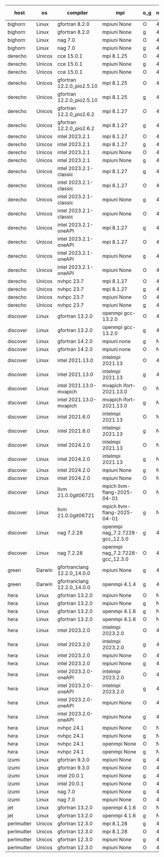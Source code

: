 

| host     | os       | compiler                              | mpi                      | o_g        | netcdf        | build       | u_pass          | u_fail          | s_pass            | s_fail            | e_pass             | e_fail             | nuopc_pass       | nuopc_fail       | artifacts link          |
|----------|----------|---------------------------------------|--------------------------|------------|---------------|-------------|-----------------|-----------------|-------------------|-------------------|--------------------|--------------------|------------------|------------------|-------------------------|
| bighorn | Linux | gfortran 8.2.0 | mpiuni None  | O | 4.6.1  | PASS | 12558 | 0 | 9 | 0 | 42 | 0 | None | None | <a href="https://github.com/esmf-org/esmf-test-artifacts/tree/843085634b0d1882d71af0639366a76fc065a54e/develop/gfortran/8.2.0/O/mpiuni/None" target="_blank">8430856</a> | 
| bighorn | Linux | gfortran 8.2.0 | mpiuni None  | g | 4.6.1  | PASS | 12558 | 0 | 9 | 0 | 42 | 0 | None | None | <a href="https://github.com/esmf-org/esmf-test-artifacts/tree/39c676b72ad5af77d0c80c6e61863c1634826b00/develop/gfortran/8.2.0/g/mpiuni/None" target="_blank">39c676b</a> | 
| bighorn | Linux | nag 7.0 | mpiuni None  | O | 4.6.1  | PASS | 12535 | 23 | 9 | 0 | 42 | 0 | None | None | <a href="https://github.com/esmf-org/esmf-test-artifacts/tree/d77283f2b95f5bfccdf334aec26966fcbf21f7ea/develop/nag/7.0/O/mpiuni/None" target="_blank">d77283f</a> | 
| bighorn | Linux | nag 7.0 | mpiuni None  | g | 4.6.1  | PASS | 12476 | 82 | 9 | 0 | 42 | 0 | None | None | <a href="https://github.com/esmf-org/esmf-test-artifacts/tree/d46dfead80aee8fe8192a8565c2528aefa194471/develop/nag/7.0/g/mpiuni/None" target="_blank">d46dfea</a> | 
| derecho | Unicos | cce 15.0.1 | mpi 8.1.25  | O | 4.9.2  | PASS | None | None | None | None | None | None | None | None | <a href="https://github.com/esmf-org/esmf-test-artifacts/tree/896ca96bba14f9350d934ed2d545b612e79619f3/develop/cce/15.0.1/O/mpi/8.1.25" target="_blank">896ca96</a> | 
| derecho | Unicos | cce 15.0.1 | mpiuni None  | g | 4.9.2  | PASS | 12481 | 77 | 9 | 0 | 42 | 0 | None | None | <a href="https://github.com/esmf-org/esmf-test-artifacts/tree/a17c216e9753e158c940661dcf21c8090bc8cbdd/develop/cce/15.0.1/g/mpiuni/None" target="_blank">a17c216</a> | 
| derecho | Unicos | cce 15.0.1 | mpiuni None  | O | 4.9.2  | PASS | 12322 | 236 | 9 | 0 | 42 | 0 | None | None | <a href="https://github.com/esmf-org/esmf-test-artifacts/tree/eed66dfb68462b80471512149b6a4196f9fbe278/develop/cce/15.0.1/O/mpiuni/None" target="_blank">eed66df</a> | 
| derecho | Unicos | gfortran 12.2.0_pio2.5.10 | mpi 8.1.25  | O | 4.9.2  | PASS | None | None | None | None | None | None | None | None | <a href="https://github.com/esmf-org/esmf-test-artifacts/tree/a31ecd13029980481ac162613b30ca07efb9ffdb/develop/gfortran/12.2.0_pio2.5.10/O/mpi/8.1.25" target="_blank">a31ecd1</a> | 
| derecho | Unicos | gfortran 12.2.0_pio2.5.10 | mpi 8.1.25  | g | 4.9.2  | PASS | None | None | None | None | None | None | None | None | <a href="https://github.com/esmf-org/esmf-test-artifacts/tree/ee53bd644a52087fa7336e3457268797d0c81802/develop/gfortran/12.2.0_pio2.5.10/g/mpi/8.1.25" target="_blank">ee53bd6</a> | 
| derecho | Unicos | gfortran 12.2.0_pio2.6.2 | mpi 8.1.27  | O | 4.9.2  | PASS | None | None | None | None | None | None | None | None | <a href="https://github.com/esmf-org/esmf-test-artifacts/tree/89c65801b013614262d7d7f0cbf6fd2e1eca59cf/develop/gfortran/12.2.0_pio2.6.2/O/mpi/8.1.27" target="_blank">89c6580</a> | 
| derecho | Unicos | gfortran 12.2.0_pio2.6.2 | mpi 8.1.27  | g | 4.9.2  | PASS | None | None | None | None | None | None | None | None | <a href="https://github.com/esmf-org/esmf-test-artifacts/tree/d61c317f668e3ed6c34ab0eb9481bf07eac5c6e5/develop/gfortran/12.2.0_pio2.6.2/g/mpi/8.1.27" target="_blank">d61c317</a> | 
| derecho | Unicos | intel 2023.2.1 | mpi 8.1.27  | O | 4.9.2  | PASS | 14227 | 0 | 51 | 0 | 80 | 0 | 58 | 0 | <a href="https://github.com/esmf-org/esmf-test-artifacts/tree/c7057e165e6b1bbebccc271eae7138819799e314/develop/intel/2023.2.1/O/mpi/8.1.27" target="_blank">c7057e1</a> | 
| derecho | Unicos | intel 2023.2.1 | mpi 8.1.27  | g | 4.9.2  | PASS | None | None | None | None | None | None | None | None | <a href="https://github.com/esmf-org/esmf-test-artifacts/tree/76ba32147472e87e0db697634943f8258c116a40/develop/intel/2023.2.1/g/mpi/8.1.27" target="_blank">76ba321</a> | 
| derecho | Unicos | intel 2023.2.1 | mpiuni None  | O | 4.9.2  | PASS | 12558 | 0 | 9 | 0 | 42 | 0 | None | None | <a href="https://github.com/esmf-org/esmf-test-artifacts/tree/48872a75fdfae1ca317290e3b50d594937fdc896/develop/intel/2023.2.1/O/mpiuni/None" target="_blank">48872a7</a> | 
| derecho | Unicos | intel 2023.2.1 | mpiuni None  | g | 4.9.2  | PASS | 12558 | 0 | 9 | 0 | 42 | 0 | None | None | <a href="https://github.com/esmf-org/esmf-test-artifacts/tree/7cd078b9d1d50d576849dcb6e3049af07e7b138f/develop/intel/2023.2.1/g/mpiuni/None" target="_blank">7cd078b</a> | 
| derecho | Unicos | intel 2023.2.1-classic | mpi 8.1.27  | g | 4.9.2  | PASS | None | None | None | None | None | None | None | None | <a href="https://github.com/esmf-org/esmf-test-artifacts/tree/ccc943900e69489ca5d3a985fa1b4d93c6bc87d0/develop/intel/2023.2.1-classic/g/mpi/8.1.27" target="_blank">ccc9439</a> | 
| derecho | Unicos | intel 2023.2.1-classic | mpi 8.1.27  | O | 4.9.2  | PASS | 14227 | 0 | 51 | 0 | 80 | 0 | 57 | 0 | <a href="https://github.com/esmf-org/esmf-test-artifacts/tree/44458742a9a58a1d7e5b86272037a0e61abbec5c/develop/intel/2023.2.1-classic/O/mpi/8.1.27" target="_blank">4445874</a> | 
| derecho | Unicos | intel 2023.2.1-classic | mpiuni None  | g | 4.9.2  | PASS | 12558 | 0 | 9 | 0 | 42 | 0 | None | None | <a href="https://github.com/esmf-org/esmf-test-artifacts/tree/a5c393101137ef9bb0334d309f73b9019c0bc446/develop/intel/2023.2.1-classic/g/mpiuni/None" target="_blank">a5c3931</a> | 
| derecho | Unicos | intel 2023.2.1-classic | mpiuni None  | O | 4.9.2  | PASS | 12558 | 0 | 9 | 0 | 42 | 0 | None | None | <a href="https://github.com/esmf-org/esmf-test-artifacts/tree/75b3a502c05608592c7fabe2cd69a940e4e70898/develop/intel/2023.2.1-classic/O/mpiuni/None" target="_blank">75b3a50</a> | 
| derecho | Unicos | intel 2023.2.1-oneAPI | mpi 8.1.27  | g | 4.9.2  | PASS | 14227 | 0 | 51 | 0 | 80 | 0 | 57 | 0 | <a href="https://github.com/esmf-org/esmf-test-artifacts/tree/b2de5825df7d3ff2ba238fd2f8b054c4ca99e47b/develop/intel/2023.2.1-oneAPI/g/mpi/8.1.27" target="_blank">b2de582</a> | 
| derecho | Unicos | intel 2023.2.1-oneAPI | mpi 8.1.27  | O | 4.9.2  | PASS | None | None | None | None | None | None | None | None | <a href="https://github.com/esmf-org/esmf-test-artifacts/tree/5ca1e5d6801c48983702ca172deaa26526d94caf/develop/intel/2023.2.1-oneAPI/O/mpi/8.1.27" target="_blank">5ca1e5d</a> | 
| derecho | Unicos | intel 2023.2.1-oneAPI | mpiuni None  | g | 4.9.2  | PASS | None | None | None | None | None | None | None | None | <a href="https://github.com/esmf-org/esmf-test-artifacts/tree/28bc4a47f103e8b99dde7d607a86e430b43ebad8/develop/intel/2023.2.1-oneAPI/g/mpiuni/None" target="_blank">28bc4a4</a> | 
| derecho | Unicos | intel 2023.2.1-oneAPI | mpiuni None  | O | 4.9.2  | PASS | None | None | None | None | None | None | None | None | <a href="https://github.com/esmf-org/esmf-test-artifacts/tree/f4d54345e730644b65fc139357c3b44aa39426db/develop/intel/2023.2.1-oneAPI/O/mpiuni/None" target="_blank">f4d5434</a> | 
| derecho | Unicos | nvhpc 23.7 | mpi 8.1.27  | O | 4.9.2  | PASS | 14227 | 0 | 51 | 0 | 80 | 0 | 57 | 0 | <a href="https://github.com/esmf-org/esmf-test-artifacts/tree/8fe44f04580e006e90520e8f09cb150358f64f11/develop/nvhpc/23.7/O/mpi/8.1.27" target="_blank">8fe44f0</a> | 
| derecho | Unicos | nvhpc 23.7 | mpi 8.1.27  | g | 4.9.2  | PASS | 14227 | 0 | 51 | 0 | 80 | 0 | 57 | 0 | <a href="https://github.com/esmf-org/esmf-test-artifacts/tree/3990f60ed75fa4f715c1a07508524a2162cd334f/develop/nvhpc/23.7/g/mpi/8.1.27" target="_blank">3990f60</a> | 
| derecho | Unicos | nvhpc 23.7 | mpiuni None  | O | 4.9.2  | PASS | 12558 | 0 | 9 | 0 | 42 | 0 | None | None | <a href="https://github.com/esmf-org/esmf-test-artifacts/tree/250e0e90bb47096f4a995d95825d88434cb2d6c8/develop/nvhpc/23.7/O/mpiuni/None" target="_blank">250e0e9</a> | 
| derecho | Unicos | nvhpc 23.7 | mpiuni None  | g | 4.9.2  | PASS | 12558 | 0 | 9 | 0 | 42 | 0 | None | None | <a href="https://github.com/esmf-org/esmf-test-artifacts/tree/fa4d8acf0ec24c8744253d8a4066e082500930a2/develop/nvhpc/23.7/g/mpiuni/None" target="_blank">fa4d8ac</a> | 
| discover | Linux | gfortran 13.2.0 | openmpi gcc-13.2.0  | O | 4.9.2  | PASS | None | None | None | None | None | None | None | None | <a href="https://github.com/esmf-org/esmf-test-artifacts/tree/79086a28716c68f79564a03a096760a69a09dadb/develop/gfortran/13.2.0/O/openmpi/gcc-13.2.0" target="_blank">79086a2</a> | 
| discover | Linux | gfortran 13.2.0 | openmpi gcc-13.2.0  | g | 4.9.2  | PASS | None | None | None | None | None | None | None | None | <a href="https://github.com/esmf-org/esmf-test-artifacts/tree/e630fa4c4688bccd78ec439fa0dabc03f198bbab/develop/gfortran/13.2.0/g/openmpi/gcc-13.2.0" target="_blank">e630fa4</a> | 
| discover | Linux | gfortran 14.2.0 | mpiuni none  | g | None  | PASS | 12558 | 0 | 9 | 0 | 42 | 0 | None | None | <a href="https://github.com/esmf-org/esmf-test-artifacts/tree/37688227bda8a63bd1697e912e8eb95286de0da8/develop/gfortran/14.2.0/g/mpiuni/none" target="_blank">3768822</a> | 
| discover | Linux | gfortran 14.2.0 | mpiuni none  | O | None  | PASS | 12558 | 0 | 9 | 0 | 42 | 0 | None | None | <a href="https://github.com/esmf-org/esmf-test-artifacts/tree/c7bdc0e95063361e4826577d816d68dc4270d292/develop/gfortran/14.2.0/O/mpiuni/none" target="_blank">c7bdc0e</a> | 
| discover | Linux | intel 2021.13.0 | intelmpi 2021.13  | O | 4.9.2  | PASS | None | None | None | None | None | None | None | None | <a href="https://github.com/esmf-org/esmf-test-artifacts/tree/fce23b57cea85e6c217aadaf5a2bab0f7b3e7723/develop/intel/2021.13.0/O/intelmpi/2021.13" target="_blank">fce23b5</a> | 
| discover | Linux | intel 2021.13.0 | intelmpi 2021.13  | g | 4.9.2  | PASS | None | None | None | None | None | None | None | None | <a href="https://github.com/esmf-org/esmf-test-artifacts/tree/3c71a6c97b41bcd214c053788be2aa5211464e8f/develop/intel/2021.13.0/g/intelmpi/2021.13" target="_blank">3c71a6c</a> | 
| discover | Linux | intel 2021.13.0-mvapich | mvapich ifort-2021.13.0  | O | None  | PASS | None | None | None | None | None | None | None | None | <a href="https://github.com/esmf-org/esmf-test-artifacts/tree/b91b5cc24e3a52b898421377f72ed71128ea6766/develop/intel/2021.13.0-mvapich/O/mvapich/ifort-2021.13.0" target="_blank">b91b5cc</a> | 
| discover | Linux | intel 2021.13.0-mvapich | mvapich ifort-2021.13.0  | g | None  | PASS | None | None | None | None | None | None | None | None | <a href="https://github.com/esmf-org/esmf-test-artifacts/tree/0e8fc57b45aee0309c1bf525e88523bd67b8e325/develop/intel/2021.13.0-mvapich/g/mvapich/ifort-2021.13.0" target="_blank">0e8fc57</a> | 
| discover | Linux | intel 2021.6.0 | intelmpi 2021.13  | O | None  | PASS | None | None | None | None | None | None | None | None | <a href="https://github.com/esmf-org/esmf-test-artifacts/tree/98a8b2782512c0a89dddb42b67342b07c6462362/develop/intel/2021.6.0/O/intelmpi/2021.13" target="_blank">98a8b27</a> | 
| discover | Linux | intel 2021.6.0 | intelmpi 2021.13  | g | None  | PASS | None | None | None | None | None | None | None | None | <a href="https://github.com/esmf-org/esmf-test-artifacts/tree/a5b3cc3865866c540a05a8d9006e616b23555dcb/develop/intel/2021.6.0/g/intelmpi/2021.13" target="_blank">a5b3cc3</a> | 
| discover | Linux | intel 2024.2.0 | intelmpi 2021.13  | O | None  | PASS | None | None | None | None | None | None | None | None | <a href="https://github.com/esmf-org/esmf-test-artifacts/tree/6ba9b03cb6e724f116010408499798772f713aaa/develop/intel/2024.2.0/O/intelmpi/2021.13" target="_blank">6ba9b03</a> | 
| discover | Linux | intel 2024.2.0 | intelmpi 2021.13  | g | None  | PASS | None | None | None | None | None | None | None | None | <a href="https://github.com/esmf-org/esmf-test-artifacts/tree/e2a0c242911b8a3b9f31a3021532576f030d4bc6/develop/intel/2024.2.0/g/intelmpi/2021.13" target="_blank">e2a0c24</a> | 
| discover | Linux | intel 2024.2.0 | mpiuni None  | g | None  | PASS | 12557 | 1 | 9 | 0 | 42 | 0 | None | None | <a href="https://github.com/esmf-org/esmf-test-artifacts/tree/8f0b64dc3d54a699bc09b4aab08dff749e8f6b0f/develop/intel/2024.2.0/g/mpiuni/None" target="_blank">8f0b64d</a> | 
| discover | Linux | intel 2024.2.0 | mpiuni None  | O | None  | PASS | 12558 | 0 | 9 | 0 | 42 | 0 | None | None | <a href="https://github.com/esmf-org/esmf-test-artifacts/tree/7cb63478a9daa9e6b4149f125ce0d2caa3b4152f/develop/intel/2024.2.0/O/mpiuni/None" target="_blank">7cb6347</a> | 
| discover | Linux | llvm 21.0.0git06721 | mpich llvm-flang-2025-04-01  | O | None  | PASS | None | None | None | None | None | None | None | None | <a href="https://github.com/esmf-org/esmf-test-artifacts/tree/bef5d991370b1427ed001612a478c1b12001fb92/develop/llvm/21.0.0git06721/O/mpich/llvm-flang-2025-04-01" target="_blank">bef5d99</a> | 
| discover | Linux | llvm 21.0.0git06721 | mpich llvm-flang-2025-04-01  | g | None  | PASS | None | None | None | None | None | None | None | None | <a href="https://github.com/esmf-org/esmf-test-artifacts/tree/c6ce88536b27827effd0be91d5d1a727ea5fea58/develop/llvm/21.0.0git06721/g/mpich/llvm-flang-2025-04-01" target="_blank">c6ce885</a> | 
| discover | Linux | nag 7.2.28 | openmpi nag_7.2.7228-gcc_12.3.0  | g | 4.9.2  | PASS | None | None | None | None | None | None | None | None | <a href="https://github.com/esmf-org/esmf-test-artifacts/tree/6d54dbd602201691f41c75f6ed5ffbe34f62698e/develop/nag/7.2.28/g/openmpi/nag_7.2.7228-gcc_12.3.0" target="_blank">6d54dbd</a> | 
| discover | Linux | nag 7.2.28 | openmpi nag_7.2.7228-gcc_12.3.0  | O | 4.9.2  | PASS | None | None | None | None | None | None | None | None | <a href="https://github.com/esmf-org/esmf-test-artifacts/tree/25e1e915302efdb5322640c7e0f68d8da128a60e/develop/nag/7.2.28/O/openmpi/nag_7.2.7228-gcc_12.3.0" target="_blank">25e1e91</a> | 
| green | Darwin | gfortranclang 12.2.0_14.0.0 | mpiuni None  | g | 4.9.3  | PASS | None | None | None | None | None | None | None | None | <a href="https://github.com/esmf-org/esmf-test-artifacts/tree/3f011ef1a282c8e2329e2d1f896c9ea1dda6dadc/develop/gfortranclang/12.2.0_14.0.0/g/mpiuni/None" target="_blank">3f011ef</a> | 
| green | Darwin | gfortranclang 12.2.0_14.0.0 | openmpi 4.1.4  | g | 4.9.3  | PASS | 14227 | 0 | 51 | 0 | 80 | 0 | 58 | 0 | <a href="https://github.com/esmf-org/esmf-test-artifacts/tree/f7a85dff6b90d5a511760e3d24d1f6fa732a9288/develop/gfortranclang/12.2.0_14.0.0/g/openmpi/4.1.4" target="_blank">f7a85df</a> | 
| hera | Linux | gfortran 13.2.0 | mpiuni None  | O | None  | PASS | 12558 | 0 | 9 | 0 | 42 | 0 | None | None | <a href="https://github.com/esmf-org/esmf-test-artifacts/tree/13303114128f82af7abfdc48a99be1ef0e8abb4d/develop/gfortran/13.2.0/O/mpiuni/None" target="_blank">1330311</a> | 
| hera | Linux | gfortran 13.2.0 | mpiuni None  | g | None  | PASS | 12558 | 0 | 9 | 0 | 42 | 0 | None | None | <a href="https://github.com/esmf-org/esmf-test-artifacts/tree/574a533a251e449d7b96c0cc1cde90e4fbd15f88/develop/gfortran/13.2.0/g/mpiuni/None" target="_blank">574a533</a> | 
| hera | Linux | gfortran 13.2.0 | openmpi 4.1.6  | g | None  | PASS | 14227 | 0 | 51 | 0 | 80 | 0 | 57 | 0 | <a href="https://github.com/esmf-org/esmf-test-artifacts/tree/71d7f4b098ce9bf31eb7326d3e8044e75cd27bbb/develop/gfortran/13.2.0/g/openmpi/4.1.6" target="_blank">71d7f4b</a> | 
| hera | Linux | gfortran 13.2.0 | openmpi 4.1.6  | O | None  | PASS | None | None | None | None | None | None | None | None | <a href="https://github.com/esmf-org/esmf-test-artifacts/tree/333204100787247ae62672618d6881a7e2b6f91b/develop/gfortran/13.2.0/O/openmpi/4.1.6" target="_blank">3332041</a> | 
| hera | Linux | intel 2023.2.0 | intelmpi 2023.2.0  | O | 4.7.0  | PASS | None | None | None | None | None | None | None | None | <a href="https://github.com/esmf-org/esmf-test-artifacts/tree/4969ded1579d1f00f3895568ce1bee3fed89027e/develop/intel/2023.2.0/O/intelmpi/2023.2.0" target="_blank">4969ded</a> | 
| hera | Linux | intel 2023.2.0 | intelmpi 2023.2.0  | g | 4.7.0  | PASS | None | None | None | None | None | None | None | None | <a href="https://github.com/esmf-org/esmf-test-artifacts/tree/3d985160ffb88d20b6742bdf25fab87e401c2165/develop/intel/2023.2.0/g/intelmpi/2023.2.0" target="_blank">3d98516</a> | 
| hera | Linux | intel 2023.2.0 | mpiuni None  | O | 4.7.0  | PASS | None | None | None | None | None | None | None | None | <a href="https://github.com/esmf-org/esmf-test-artifacts/tree/80efa07968e6d42a0d9d58bfe4e24bb73c8048bb/develop/intel/2023.2.0/O/mpiuni/None" target="_blank">80efa07</a> | 
| hera | Linux | intel 2023.2.0 | mpiuni None  | g | 4.7.0  | PASS | None | None | None | None | None | None | None | None | <a href="https://github.com/esmf-org/esmf-test-artifacts/tree/9ddb385aefd7f28c70f58d1e51df70faa6c78e03/develop/intel/2023.2.0/g/mpiuni/None" target="_blank">9ddb385</a> | 
| hera | Linux | intel 2023.2.0-oneAPI | intelmpi 2023.2.0  | O | 4.7.0  | PASS | 14227 | 0 | 50 | 1 | 80 | 0 | 57 | 0 | <a href="https://github.com/esmf-org/esmf-test-artifacts/tree/1e6e3301e26ab91860f1ea16184ac00f44dd3793/develop/intel/2023.2.0-oneAPI/O/intelmpi/2023.2.0" target="_blank">1e6e330</a> | 
| hera | Linux | intel 2023.2.0-oneAPI | intelmpi 2023.2.0  | g | 4.7.0  | PASS | None | None | None | None | None | None | None | None | <a href="https://github.com/esmf-org/esmf-test-artifacts/tree/f86d15dfe801a59ca6716555225bf03973eec35a/develop/intel/2023.2.0-oneAPI/g/intelmpi/2023.2.0" target="_blank">f86d15d</a> | 
| hera | Linux | intel 2023.2.0-oneAPI | mpiuni None  | O | 4.7.0  | PASS | 12558 | 0 | 9 | 0 | 42 | 0 | None | None | <a href="https://github.com/esmf-org/esmf-test-artifacts/tree/929b817647da6fce3b8b3e92af9d28f340d6614e/develop/intel/2023.2.0-oneAPI/O/mpiuni/None" target="_blank">929b817</a> | 
| hera | Linux | intel 2023.2.0-oneAPI | mpiuni None  | g | 4.7.0  | PASS | 12558 | 0 | 9 | 0 | 42 | 0 | None | None | <a href="https://github.com/esmf-org/esmf-test-artifacts/tree/b759ed8d8d09fe81563c9c2e6793376e9ca1b42b/develop/intel/2023.2.0-oneAPI/g/mpiuni/None" target="_blank">b759ed8</a> | 
| hera | Linux | nvhpc 24.1 | mpiuni None  | O | None  | PASS | None | None | None | None | None | None | None | None | <a href="https://github.com/esmf-org/esmf-test-artifacts/tree/58d427e1da903b90ec93d462e49fdc5fa879fe56/develop/nvhpc/24.1/O/mpiuni/None" target="_blank">58d427e</a> | 
| hera | Linux | nvhpc 24.1 | mpiuni None  | g | None  | PASS | 12558 | 0 | 9 | 0 | 42 | 0 | None | None | <a href="https://github.com/esmf-org/esmf-test-artifacts/tree/fdf55cc8a447d7dcc63fd513d16fc98c49ffaf2d/develop/nvhpc/24.1/g/mpiuni/None" target="_blank">fdf55cc</a> | 
| hera | Linux | nvhpc 24.1 | openmpi None  | O | None  | PASS | 14227 | 0 | 51 | 0 | 80 | 0 | 57 | 0 | <a href="https://github.com/esmf-org/esmf-test-artifacts/tree/8706ccb9125760cb00d8279f5ecb8fb81bb9a4b7/develop/nvhpc/24.1/O/openmpi/None" target="_blank">8706ccb</a> | 
| hera | Linux | nvhpc 24.1 | openmpi None  | g | None  | PASS | None | None | None | None | None | None | None | None | <a href="https://github.com/esmf-org/esmf-test-artifacts/tree/ba22aa19ce2fd85a2bed6e24e7935870b6b84168/develop/nvhpc/24.1/g/openmpi/None" target="_blank">ba22aa1</a> | 
| izumi | Linux | gfortran 9.3.0 | mpiuni None  | g | 4.7.4  | PASS | 12558 | 0 | 9 | 0 | 42 | 0 | None | None | <a href="https://github.com/esmf-org/esmf-test-artifacts/tree/e8ca74512a31e7aee52457168e4a063f4534861e/develop/gfortran/9.3.0/g/mpiuni/None" target="_blank">e8ca745</a> | 
| izumi | Linux | gfortran 9.3.0 | mpiuni None  | O | 4.7.4  | PASS | 12558 | 0 | 9 | 0 | 42 | 0 | None | None | <a href="https://github.com/esmf-org/esmf-test-artifacts/tree/b200f01705474168045852016455a4f52e35ad85/develop/gfortran/9.3.0/O/mpiuni/None" target="_blank">b200f01</a> | 
| izumi | Linux | intel 20.0.1 | mpiuni None  | g | 4.7.4  | PASS | 12558 | 0 | 9 | 0 | 42 | 0 | None | None | <a href="https://github.com/esmf-org/esmf-test-artifacts/tree/5b530776c8a764559e56d463305cca7d33d95486/develop/intel/20.0.1/g/mpiuni/None" target="_blank">5b53077</a> | 
| izumi | Linux | intel 20.0.1 | mpiuni None  | O | 4.7.4  | PASS | 12558 | 0 | 9 | 0 | 42 | 0 | None | None | <a href="https://github.com/esmf-org/esmf-test-artifacts/tree/6d11064af5e6c0fb3f5307d76b0ea5e5a92eb548/develop/intel/20.0.1/O/mpiuni/None" target="_blank">6d11064</a> | 
| izumi | Linux | nag 7.0 | mpiuni None  | g | 4.7.4  | PASS | 12535 | 23 | 9 | 0 | 42 | 0 | None | None | <a href="https://github.com/esmf-org/esmf-test-artifacts/tree/8b9ca2529b939a427582f892c9fe475797bc019c/develop/nag/7.0/g/mpiuni/None" target="_blank">8b9ca25</a> | 
| izumi | Linux | nag 7.0 | mpiuni None  | O | 4.7.4  | PASS | 12535 | 23 | None | None | None | None | None | None | <a href="https://github.com/esmf-org/esmf-test-artifacts/tree/0d1df08789fa4d08cecd313dbe593f8b03ab608e/develop/nag/7.0/O/mpiuni/None" target="_blank">0d1df08</a> | 
| jet | Linux | gfortran 13.2.0 | openmpi 4.1.6  | O | None  | PASS | None | None | None | None | None | None | None | None | <a href="https://github.com/esmf-org/esmf-test-artifacts/tree/3fa54a72062ef3e745e82843d9dc1efdfdf1be59/develop/gfortran/13.2.0/O/openmpi/4.1.6" target="_blank">3fa54a7</a> | 
| jet | Linux | gfortran 13.2.0 | openmpi 4.1.6  | g | None  | PASS | None | None | None | None | None | None | None | None | <a href="https://github.com/esmf-org/esmf-test-artifacts/tree/97702e18f2526435ef6a7d9fa451e10513ff814c/develop/gfortran/13.2.0/g/openmpi/4.1.6" target="_blank">97702e1</a> | 
| perlmutter | Unicos | gfortran 12.3.0 | mpi 8.1.28  | g | 4.9.0  | PASS | None | None | None | None | None | None | None | None | <a href="https://github.com/esmf-org/esmf-test-artifacts/tree/8520bda7c54293e065c544809c12b3d5cb645703/develop/gfortran/12.3.0/g/mpi/8.1.28" target="_blank">8520bda</a> | 
| perlmutter | Unicos | gfortran 12.3.0 | mpi 8.1.28  | O | 4.9.0  | PASS | None | None | None | None | None | None | None | None | <a href="https://github.com/esmf-org/esmf-test-artifacts/tree/d1c6247a4d94989abce081a363688e65bd0fcc3f/develop/gfortran/12.3.0/O/mpi/8.1.28" target="_blank">d1c6247</a> | 
| perlmutter | Unicos | gfortran 12.3.0 | mpiuni None  | g | 4.9.0  | PASS | None | None | None | None | None | None | None | None | <a href="https://github.com/esmf-org/esmf-test-artifacts/tree/3713eb2b14ec2e2e124808d643b5a8c6be0c8c44/develop/gfortran/12.3.0/g/mpiuni/None" target="_blank">3713eb2</a> | 
| perlmutter | Unicos | gfortran 12.3.0 | mpiuni None  | O | 4.9.0  | PASS | None | None | None | None | None | None | None | None | <a href="https://github.com/esmf-org/esmf-test-artifacts/tree/850a5815780823251e5952e85dfa329a40470349/develop/gfortran/12.3.0/O/mpiuni/None" target="_blank">850a581</a> | 
